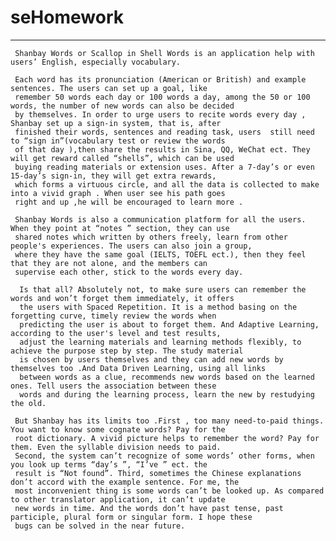 # seHomework
----------------
     Shanbay Words or Scallop in Shell Words is an application help with users’ English, especially vocabulary. 
     
     Each word has its pronunciation (American or British) and example sentences. The users can set up a goal, like
     remember 50 words each day or 100 words a day, among the 50 or 100 words, the number of new words can also be decided
     by themselves. In order to urge users to recite words every day , Shanbay set up a sign-in system, that is, after
     finished their words, sentences and reading task, users  still need to “sign in”(vocabulary test or review the words
     of that day ),then share the results in Sina, QQ, WeChat ect. They will get reward called “shells”, which can be used
     buying reading materials or extension uses. After a 7-day’s or even 15-day’s sign-in, they will get extra rewards,
     which forms a virtuous circle, and all the data is collected to make into a vivid graph . When user see his path goes
     right and up ,he will be encouraged to learn more .
     
     Shanbay Words is also a communication platform for all the users. When they point at “notes ” section, they can use
     shared notes which written by others freely, learn from other people's experiences. The users can also join a group,
     where they have the same goal (IELTS, TOEFL ect.), then they feel that they are not alone, and the members can
     supervise each other, stick to the words every day. 
     
      Is that all? Absolutely not, to make sure users can remember the words and won’t forget them immediately, it offers
      the users with Spaced Repetition. It is a method basing on the forgetting curve, timely review the words when
      predicting the user is about to forget them. And Adaptive Learning, according to the user's level and test results,
      adjust the learning materials and learning methods flexibly, to achieve the purpose step by step. The study material
      is chosen by users themselves and they can add new words by themselves too .And Data Driven Learning, using all links
      between words as a clue, recommends new words based on the learned ones. Tell users the association between these
      words and during the learning process, learn the new by restudying the old.
      
     But Shanbay has its limits too .First , too many need-to-paid things. You want to know some cognate words? Pay for the
     root dictionary. A vivid picture helps to remember the word? Pay for them. Even the syllable division needs to paid.
     Second, the system can’t recognize of some words’ other forms, when you look up terms “day’s ”, “I’ve ” ect. the
     result is “Not found”. Third, sometimes the Chinese explanations don’t accord with the example sentence. For me, the
     most inconvenient thing is some words can’t be looked up. As compared to other translator application, it can’t update
     new words in time. And the words don’t have past tense, past participle, plural form or singular form. I hope these
     bugs can be solved in the near future.

